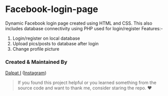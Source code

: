 # Facebook-login-page
Dynamic Facebook login page created using HTML and CSS.
This also includes database connectivity using PHP used for login/register
Features:-
1. Login/register on local database
2. Upload pics/posts to database after login
3. Change profile picture

### Created & Maintained By

[Dalpat I](https://github.com/dalpat98)
([Instagram](https://www.instagram.com/dalpat_chaudhary__/))

> If you found this project helpful or you learned something from the source code and want to thank me, consider staring the repo. :heart:
